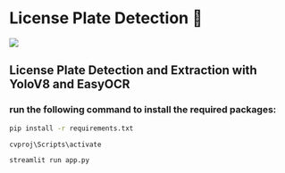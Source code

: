 # License Plate Detection 🚗

![](./license_detection.gif)

## License Plate Detection and Extraction with YoloV8 and EasyOCR


### run the following command to install the required packages:

```bash
pip install -r requirements.txt

cvproj\Scripts\activate        

streamlit run app.py
```


